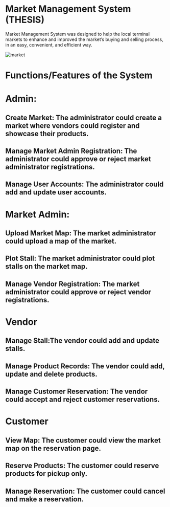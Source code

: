 # Market Management System (THESIS)
  Market Management System was designed to help the local terminal markets to enhance and improved the market’s buying and selling process, in an easy, convenient, and efficient way.

![market](https://github.com/ruyembiado/marketmanagementsystem/assets/114800689/9a768e6c-9a3c-4c6b-8760-1d15328d56f1)

# Functions/Features of the System
# Admin:
## Create Market: The administrator could create a market where vendors could register and showcase their products.
## Manage Market Admin Registration: The administrator could approve or reject market administrator registrations.
## Manage User Accounts: The administrator could add and update user accounts.
# Market Admin:
## Upload Market Map: The market administrator could upload a map of the market.
## Plot Stall: The market administrator could plot stalls on the market map.
## Manage Vendor Registration: The market administrator could approve or reject vendor registrations.
# Vendor
## Manage Stall:The vendor could add and update stalls.
## Manage Product Records: The vendor could add, update and delete products.
## Manage Customer Reservation: The vendor could accept and reject customer reservations.
# Customer
## View Map: The customer could view the market map on the reservation page.
## Reserve Products: The customer could reserve products for pickup only.
## Manage Reservation: The customer could cancel and make a reservation.
